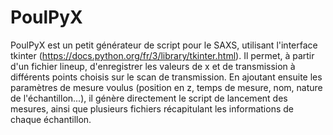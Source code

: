 # PoulPyX

PoulPyX est un petit générateur de script pour le SAXS, utilisant l'interface tkinter (https://docs.python.org/fr/3/library/tkinter.html).
Il permet, à partir d'un fichier lineup, d'enregistrer les valeurs de x et de transmission à différents points choisis sur le scan de transmission. En ajoutant ensuite les paramètres de mesure voulus (position en z, temps de mesure, nom, nature de l'échantillon...), il génère directement le script de lancement des mesures, ainsi que plusieurs fichiers récapitulant les informations de chaque échantillon.
